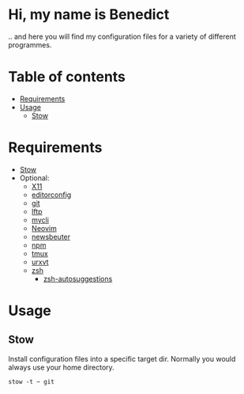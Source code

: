 # Hi, my name is Benedict

.. and here you will find my configuration files for a variety of different programmes.

# Table of contents

- [Requirements](#requirements)
- [Usage](#usage)
  - [Stow](#stow)

# Requirements

- [Stow](https://www.gnu.org/software/stow/)
- Optional:
  - [X11](https://en.wikipedia.org/wiki/X_Window_System)
  - [editorconfig](http://editorconfig.org/)
  - [git](https://git-scm.com/)
  - [lftp](https://lftp.yar.ru/)
  - [mycli](https://www.mycli.net/)
  - [Neovim](https://neovim.io/)
  - [newsbeuter](http://newsbeuter.org/)
  - [npm](https://www.npmjs.com/)
  - [tmux](https://github.com/tmux/tmux/wiki)
  - [urxvt](http://software.schmorp.de/pkg/rxvt-unicode.html)
  - [zsh](http://www.zsh.org/)
    - [zsh-autosuggestions](https://github.com/zsh-users/zsh-autosuggestions)

# Usage

## Stow

Install configuration files into a specific target dir. Normally you would always use your
home directory.

```
stow -t ~ git
```
